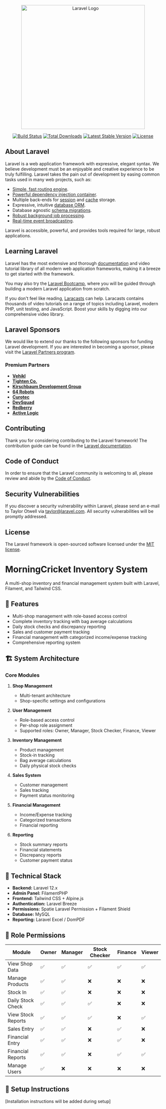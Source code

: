 <p align="center"><a href="https://laravel.com" target="_blank"><img src="https://raw.githubusercontent.com/laravel/art/master/logo-lockup/5%20SVG/2%20CMYK/1%20Full%20Color/laravel-logolockup-cmyk-red.svg" width="400" alt="Laravel Logo"></a></p>

<p align="center">
<a href="https://github.com/laravel/framework/actions"><img src="https://github.com/laravel/framework/workflows/tests/badge.svg" alt="Build Status"></a>
<a href="https://packagist.org/packages/laravel/framework"><img src="https://img.shields.io/packagist/dt/laravel/framework" alt="Total Downloads"></a>
<a href="https://packagist.org/packages/laravel/framework"><img src="https://img.shields.io/packagist/v/laravel/framework" alt="Latest Stable Version"></a>
<a href="https://packagist.org/packages/laravel/framework"><img src="https://img.shields.io/packagist/l/laravel/framework" alt="License"></a>
</p>

## About Laravel

Laravel is a web application framework with expressive, elegant syntax. We believe development must be an enjoyable and creative experience to be truly fulfilling. Laravel takes the pain out of development by easing common tasks used in many web projects, such as:

- [Simple, fast routing engine](https://laravel.com/docs/routing).
- [Powerful dependency injection container](https://laravel.com/docs/container).
- Multiple back-ends for [session](https://laravel.com/docs/session) and [cache](https://laravel.com/docs/cache) storage.
- Expressive, intuitive [database ORM](https://laravel.com/docs/eloquent).
- Database agnostic [schema migrations](https://laravel.com/docs/migrations).
- [Robust background job processing](https://laravel.com/docs/queues).
- [Real-time event broadcasting](https://laravel.com/docs/broadcasting).

Laravel is accessible, powerful, and provides tools required for large, robust applications.

## Learning Laravel

Laravel has the most extensive and thorough [documentation](https://laravel.com/docs) and video tutorial library of all modern web application frameworks, making it a breeze to get started with the framework.

You may also try the [Laravel Bootcamp](https://bootcamp.laravel.com), where you will be guided through building a modern Laravel application from scratch.

If you don't feel like reading, [Laracasts](https://laracasts.com) can help. Laracasts contains thousands of video tutorials on a range of topics including Laravel, modern PHP, unit testing, and JavaScript. Boost your skills by digging into our comprehensive video library.

## Laravel Sponsors

We would like to extend our thanks to the following sponsors for funding Laravel development. If you are interested in becoming a sponsor, please visit the [Laravel Partners program](https://partners.laravel.com).

### Premium Partners

- **[Vehikl](https://vehikl.com)**
- **[Tighten Co.](https://tighten.co)**
- **[Kirschbaum Development Group](https://kirschbaumdevelopment.com)**
- **[64 Robots](https://64robots.com)**
- **[Curotec](https://www.curotec.com/services/technologies/laravel)**
- **[DevSquad](https://devsquad.com/hire-laravel-developers)**
- **[Redberry](https://redberry.international/laravel-development)**
- **[Active Logic](https://activelogic.com)**

## Contributing

Thank you for considering contributing to the Laravel framework! The contribution guide can be found in the [Laravel documentation](https://laravel.com/docs/contributions).

## Code of Conduct

In order to ensure that the Laravel community is welcoming to all, please review and abide by the [Code of Conduct](https://laravel.com/docs/contributions#code-of-conduct).

## Security Vulnerabilities

If you discover a security vulnerability within Laravel, please send an e-mail to Taylor Otwell via [taylor@laravel.com](mailto:taylor@laravel.com). All security vulnerabilities will be promptly addressed.

## License

The Laravel framework is open-sourced software licensed under the [MIT license](https://opensource.org/licenses/MIT).

# MorningCricket Inventory System

A multi-shop inventory and financial management system built with Laravel, Filament, and Tailwind CSS.

## 🌟 Features

- Multi-shop management with role-based access control
- Complete inventory tracking with bag average calculations
- Daily stock checks and discrepancy reporting
- Sales and customer payment tracking
- Financial management with categorized income/expense tracking
- Comprehensive reporting system

## 🏗️ System Architecture

### Core Modules

1. **Shop Management**
   - Multi-tenant architecture
   - Shop-specific settings and configurations

2. **User Management**
   - Role-based access control
   - Per-shop role assignment
   - Supported roles: Owner, Manager, Stock Checker, Finance, Viewer

3. **Inventory Management**
   - Product management
   - Stock-in tracking
   - Bag average calculations
   - Daily physical stock checks

4. **Sales System**
   - Customer management
   - Sales tracking
   - Payment status monitoring

5. **Financial Management**
   - Income/Expense tracking
   - Categorized transactions
   - Financial reporting

6. **Reporting**
   - Stock summary reports
   - Financial statements
   - Discrepancy reports
   - Customer payment status

## 🔧 Technical Stack

- **Backend:** Laravel 12.x
- **Admin Panel:** FilamentPHP
- **Frontend:** Tailwind CSS + Alpine.js
- **Authentication:** Laravel Breeze
- **Permissions:** Spatie Laravel Permission + Filament Shield
- **Database:** MySQL
- **Reporting:** Laravel Excel / DomPDF

## 🔐 Role Permissions

| Module             | Owner | Manager | Stock Checker | Finance | Viewer |
|-------------------|-------|---------|---------------|---------|--------|
| View Shop Data    | ✅    | ✅      | ✅            | ✅      | ✅     |
| Manage Products   | ✅    | ✅      | ❌            | ❌      | ❌     |
| Stock In          | ✅    | ✅      | ❌            | ❌      | ❌     |
| Daily Stock Check | ✅    | ✅      | ✅            | ❌      | ❌     |
| View Stock Reports| ✅    | ✅      | ✅            | ❌      | ✅     |
| Sales Entry       | ✅    | ✅      | ❌            | ✅      | ❌     |
| Financial Entry   | ✅    | ✅      | ❌            | ✅      | ❌     |
| Financial Reports | ✅    | ✅      | ❌            | ✅      | ✅     |
| Manage Users      | ✅    | ❌      | ❌            | ❌      | ❌     |

## 🚀 Setup Instructions

[Installation instructions will be added during setup]
